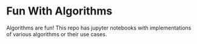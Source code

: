 # Fun With Algorithms

Algorithms are fun! This repo has jupyter notebooks with implementations of various algorithms or their use cases.
